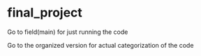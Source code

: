 # final_project
Go to field(main) for just running the code


Go to the organized version for actual categorization of the code
